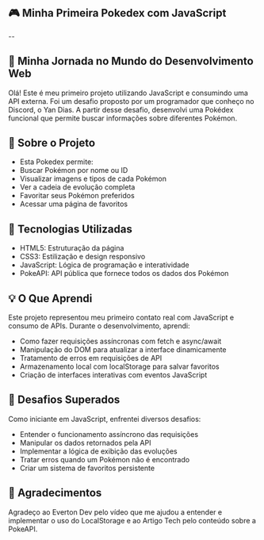 ## 🎮 Minha Primeira Pokedex com JavaScript

--

## 🚀 Minha Jornada no Mundo do Desenvolvimento Web
Olá! Este é meu primeiro projeto utilizando JavaScript e consumindo uma API externa. Foi um desafio proposto por um programador que conheço no Discord, o Yan Dias. A partir desse desafio, desenvolvi uma Pokédex funcional que permite buscar informações sobre diferentes Pokémon.

## 📱 Sobre o Projeto
- Esta Pokedex permite:
- Buscar Pokémon por nome ou ID
- Visualizar imagens e tipos de cada Pokémon
- Ver a cadeia de evolução completa
- Favoritar seus Pokémon preferidos
- Acessar uma página de favoritos

## 🔧 Tecnologias Utilizadas
- HTML5: Estruturação da página
- CSS3: Estilização e design responsivo
- JavaScript: Lógica de programação e interatividade
- PokeAPI: API pública que fornece todos os dados dos Pokémon

## 💡 O Que Aprendi
Este projeto representou meu primeiro contato real com JavaScript e consumo de APIs. Durante o desenvolvimento, aprendi:
- Como fazer requisições assíncronas com fetch e async/await
- Manipulação do DOM para atualizar a interface dinamicamente
- Tratamento de erros em requisições de API
- Armazenamento local com localStorage para salvar favoritos
- Criação de interfaces interativas com eventos JavaScript

## 🎯 Desafios Superados
Como iniciante em JavaScript, enfrentei diversos desafios:
- Entender o funcionamento assíncrono das requisições
- Manipular os dados retornados pela API
- Implementar a lógica de exibição das evoluções
- Tratar erros quando um Pokémon não é encontrado
- Criar um sistema de favoritos persistente

## 🙏 Agradecimentos

Agradeço ao Everton Dev pelo vídeo que me ajudou a entender e implementar o uso do LocalStorage e ao Artigo Tech pelo conteúdo sobre a PokeAPI.
